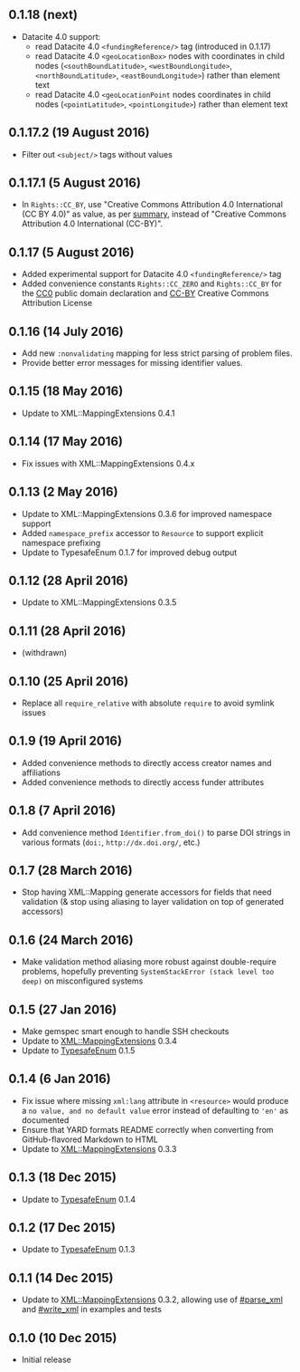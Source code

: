 ## 0.1.18 (next)

- Datacite 4.0 support:
  - read Datacite 4.0 `<fundingReference/>` tag (introduced in 0.1.17)
  - read Datacite 4.0 `<geoLocationBox>` nodes with coordinates in child nodes
    (`<southBoundLatitude>`, `<westBoundLongitude>`, `<northBoundLatitude>`, `<eastBoundLongitude>`)
    rather than element text
  - read Datacite 4.0 `<geoLocationPoint` nodes coordinates in child nodes
    (`<pointLatitude>`, `<pointLongitude>`) rather than element text

## 0.1.17.2 (19 August 2016)

- Filter out `<subject/>` tags without values

## 0.1.17.1 (5 August 2016)

- In `Rights::CC_BY`, use "Creative Commons Attribution 4.0 International (CC BY 4.0)" 
  as value, as per [summary](https://creativecommons.org/licenses/by/4.0/), instead of 
  "Creative Commons Attribution 4.0 International (CC-BY)".

## 0.1.17 (5 August 2016)

- Added experimental support for Datacite 4.0 `<fundingReference/>` tag
- Added convenience constants `Rights::CC_ZERO` and `Rights::CC_BY` for the
  [CC0](https://creativecommons.org/publicdomain/zero/1.0/legalcode) public domain declaration
  and [CC-BY](https://creativecommons.org/licenses/by/4.0/) Creative Commons Attribution License

## 0.1.16 (14 July 2016)

- Add new `:nonvalidating` mapping for less strict parsing of problem files.
- Provide better error messages for missing identifier values.

## 0.1.15 (18 May 2016)

- Update to XML::MappingExtensions 0.4.1

## 0.1.14 (17 May 2016)

- Fix issues with XML::MappingExtensions 0.4.x

## 0.1.13 (2 May 2016)

- Update to XML::MappingExtensions 0.3.6 for improved namespace support
- Added `namespace_prefix` accessor to `Resource` to support explicit namespace prefixing
- Update to TypesafeEnum 0.1.7 for improved debug output

## 0.1.12 (28 April 2016)

- Update to XML::MappingExtensions 0.3.5

## 0.1.11 (28 April 2016)

- (withdrawn)

## 0.1.10 (25 April 2016)

- Replace all `require_relative` with absolute `require` to avoid symlink issues

## 0.1.9 (19 April 2016)

- Added convenience methods to directly access creator names and affiliations
- Added convenience methods to directly access funder attributes

## 0.1.8 (7 April 2016)

- Add convenience method `Identifier.from_doi()` to parse DOI strings in various formats (`doi:`,
  `http://dx.doi.org/`, etc.)

## 0.1.7 (28 March 2016)

- Stop having XML::Mapping generate accessors for fields that need validation (& stop using aliasing
  to layer validation on top of generated accessors)

## 0.1.6 (24 March 2016)

- Make validation method aliasing more robust against double-require problems, hopefully preventing
  `SystemStackError (stack level too deep)` on misconfigured systems

## 0.1.5 (27 Jan 2016)

- Make gemspec smart enough to handle SSH checkouts
- Update to [XML::MappingExtensions](https://github.com/dmolesUC3/xml-mapping_extensions) 0.3.4
- Update to [TypesafeEnum](https://github.com/dmolesUC3/typesafe_enum) 0.1.5

## 0.1.4 (6 Jan 2016)

- Fix issue where missing `xml:lang` attribute in `<resource>` would produce a `no value, and no default value`
  error instead of defaulting to `'en'` as documented
- Ensure that YARD formats README correctly when converting from GitHub-flavored Markdown to HTML
- Update to [XML::MappingExtensions](https://github.com/dmolesUC3/xml-mapping_extensions) 0.3.3

## 0.1.3 (18 Dec 2015)

- Update to [TypesafeEnum](https://github.com/dmolesUC3/typesafe_enum) 0.1.4

## 0.1.2 (17 Dec 2015)

- Update to [TypesafeEnum](https://github.com/dmolesUC3/typesafe_enum) 0.1.3

## 0.1.1 (14 Dec 2015)

- Update to [XML::MappingExtensions](https://github.com/dmolesUC3/xml-mapping_extensions) 0.3.2, allowing
  use of [#parse_xml](http://www.rubydoc.info/github/dmolesUC3/xml-mapping_extensions/master/XML/Mapping/ClassMethods#parse_xml-instance_method)
  and [#write_xml](http://www.rubydoc.info/github/dmolesUC3/xml-mapping_extensions/master/XML/Mapping#write_xml-instance_method)
  in examples and tests

## 0.1.0 (10 Dec 2015)

- Initial release
